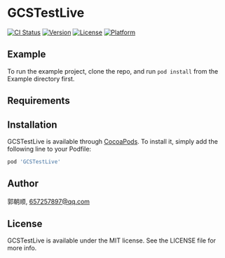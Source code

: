 # GCSTestLive

[![CI Status](https://img.shields.io/travis/郭朝顺/GCSTestLive.svg?style=flat)](https://travis-ci.org/郭朝顺/GCSTestLive)
[![Version](https://img.shields.io/cocoapods/v/GCSTestLive.svg?style=flat)](https://cocoapods.org/pods/GCSTestLive)
[![License](https://img.shields.io/cocoapods/l/GCSTestLive.svg?style=flat)](https://cocoapods.org/pods/GCSTestLive)
[![Platform](https://img.shields.io/cocoapods/p/GCSTestLive.svg?style=flat)](https://cocoapods.org/pods/GCSTestLive)

## Example

To run the example project, clone the repo, and run `pod install` from the Example directory first.

## Requirements

## Installation

GCSTestLive is available through [CocoaPods](https://cocoapods.org). To install
it, simply add the following line to your Podfile:

```ruby
pod 'GCSTestLive'
```

## Author

郭朝顺, 657257897@qq.com

## License

GCSTestLive is available under the MIT license. See the LICENSE file for more info.

